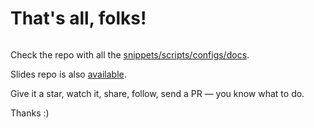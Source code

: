 # That's all, folks!

<img 
  src="./images/harold.jpg" 
  alt="" 
/>

Check the repo with all the [snippets/scripts/configs/docs](https://github.com/8kto/dev-scritps/).

Slides repo is also [available](https://github.com/8kto/talk-development-experience). 

Give it a star, watch it, share, follow, send a PR — you know what to do.

Thanks :)
